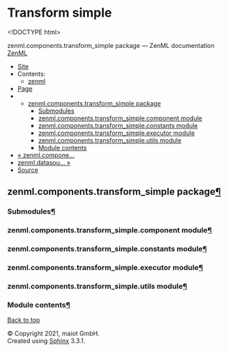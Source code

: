 # Transform simple

&lt;!DOCTYPE html&gt;

zenml.components.transform\_simple package — ZenML documentation  [ZenML](https://github.com/maiot-io/zenml/tree/6be0fdee8f24521c23cd6da945592183a59e7693/docs/sphinx_docs/_build/html/index.html)

*  [Site](https://github.com/maiot-io/zenml/tree/6be0fdee8f24521c23cd6da945592183a59e7693/docs/sphinx_docs/_build/html/index.html)
  * Contents:
    * [zenml](https://github.com/maiot-io/zenml/tree/6be0fdee8f24521c23cd6da945592183a59e7693/docs/sphinx_docs/_build/html/modules.html)
*  [Page](zenml.components.transform_simple.md)
  * * [zenml.components.transform\_simple package](zenml.components.transform_simple.md)
      * [Submodules](zenml.components.transform_simple.md#submodules)
      * [zenml.components.transform\_simple.component module](zenml.components.transform_simple.md#zenml-components-transform-simple-component-module)
      * [zenml.components.transform\_simple.constants module](zenml.components.transform_simple.md#zenml-components-transform-simple-constants-module)
      * [zenml.components.transform\_simple.executor module](zenml.components.transform_simple.md#zenml-components-transform-simple-executor-module)
      * [zenml.components.transform\_simple.utils module](zenml.components.transform_simple.md#zenml-components-transform-simple-utils-module)
      * [Module contents](zenml.components.transform_simple.md#module-contents)
* [ « zenml.compone...](zenml.components.transform.md)
* [ zenml.datasou... »](../zenml.datasources.md)
*  [Source](https://github.com/maiot-io/zenml/tree/6be0fdee8f24521c23cd6da945592183a59e7693/docs/sphinx_docs/_build/html/_sources/zenml.components.transform_simple.rst.txt)

## zenml.components.transform\_simple package[¶](zenml.components.transform_simple.md#zenml-components-transform-simple-package)

### Submodules[¶](zenml.components.transform_simple.md#submodules)

### zenml.components.transform\_simple.component module[¶](zenml.components.transform_simple.md#zenml-components-transform-simple-component-module)

### zenml.components.transform\_simple.constants module[¶](zenml.components.transform_simple.md#zenml-components-transform-simple-constants-module)

### zenml.components.transform\_simple.executor module[¶](zenml.components.transform_simple.md#zenml-components-transform-simple-executor-module)

### zenml.components.transform\_simple.utils module[¶](zenml.components.transform_simple.md#zenml-components-transform-simple-utils-module)

### Module contents[¶](zenml.components.transform_simple.md#module-contents)

 [Back to top](zenml.components.transform_simple.md)

 © Copyright 2021, maiot GmbH.  
 Created using [Sphinx](http://sphinx-doc.org/) 3.3.1.  


